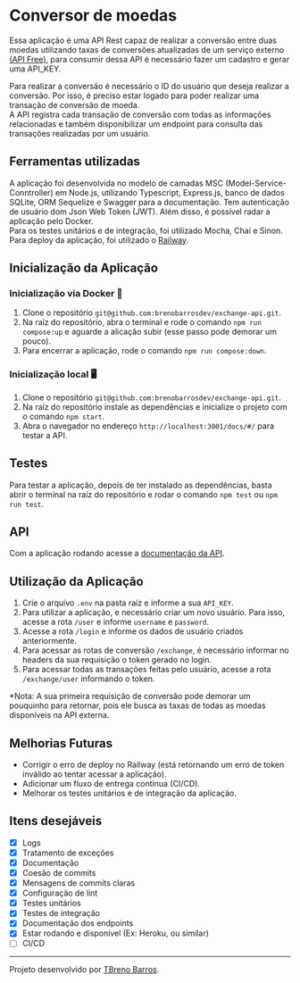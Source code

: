 # Conversor de moedas

Essa aplicação é uma API Rest capaz de realizar a conversão entre duas moedas utilizando taxas de conversões atualizadas de um serviço externo [(API Free)](https://apilayer.com/marketplace/exchangerates_data-api?utm_source=apilayermarketplace&utm_medium=featured), para consumir dessa API é necessário fazer um cadastro e gerar uma API_KEY.

Para realizar a conversão é necessário o ID do usuário que deseja realizar a conversão. Por isso, é preciso estar logado para poder realizar uma transação de conversão de moeda.</br>
A API registra cada transação de conversão com todas as informações relacionadas e também disponibilizar um endpoint para consulta das transações realizadas por um usuário.

## Ferramentas utilizadas

A aplicação foi desenvolvida no modelo de camadas MSC (Model-Service-Conntroller) em Node.js, utilizando Typescript, Express.js, banco de dados SQLite, ORM Sequelize e Swagger para a documentação. Tem autenticação de usuário dom Json Web Token (JWT). Além disso, é possível radar a aplicação pelo Docker.</br>
Para os testes unitários e de integração, foi utilizado Mocha, Chai e Sinon.</br>
Para deploy da aplicação, foi utilizado o [Railway](https://exchange-api.up.railway.app/).

## Inicialização da Aplicação

### Inicialização via Docker 🐳

1. Clone o repositório `git@github.com:brenobarrosdev/exchange-api.git`.
2. Na raíz do repositório, abra o terminal e rode o comando `npm run compose:up` e aguarde a alicação subir (esse passo pode demorar um pouco).
3. Para encerrar a aplicação, rode o comando `npm run compose:down`.

### Inicialização local 🖥

1. Clone o repositório `git@github.com:brenobarrosdev/exchange-api.git`.
2. Na raíz do repositório instale as dependências e inicialize o projeto com o comando `npm start`.
3. Abra o navegador no endereço `http://localhost:3001/docs/#/` para testar a API.

## Testes

Para testar a aplicação, depois de ter instalado as dependências, basta abrir o terminal na raíz do repositório e rodar o comando `npm test` ou `npm run test`.

## API

Com a aplicação rodando acesse a [documentação da API](http://localhost:3001/docs/#/). </br>

## Utilização da Aplicação

1. Crie o arquivo `.env` na pasta raíz e informe a sua `API_KEY`.
2. Para utilizar a aplicação, e necessário criar um novo usuário. Para isso, acesse a rota `/user` e informe `username` e `password`.
3. Acesse a rota `/login` e informe os dados de usuário criados anteriormente.
4. Para acessar as rotas de conversão `/exchange`, é necessário informar no headers da sua requisição o token gerado no login.
5. Para acessar todas as transações feitas pelo usuário,  acesse a rota `/exchange/user` informando o token.

*Nota: A sua primeira requisição de conversão pode demorar um pouquinho para retornar, pois ele busca as taxas de todas as moedas disponíveis na API externa.

## Melhorias Futuras

- Corrigir o erro de deploy no Railway (está retornando um erro de token inválido ao tentar acessar a aplicação).
- Adicionar um fluxo de entrega contínua (CI/CD).
- Melhorar os testes unitários e de integração da aplicação.

## Itens desejáveis

 - [x]  Logs
 - [x] Tratamento de exceções
 - [x]  Documentação
 - [x]  Coesão de commits
 - [x]  Mensagens de commits claras
 - [x]  Configuração de lint
 - [x]  Testes unitários
 - [x] Testes de integração
 - [x] Documentação dos endpoints
 - [x] Estar rodando e disponível (Ex: Heroku, ou similar)
 - [ ] CI/CD
 
 ---

Projeto desenvolvido por [TBreno Barros](https://www.linkedin.com/in/brenobarros-dev/).
</br>
